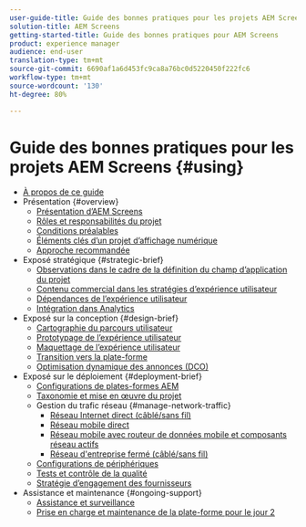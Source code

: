 ```yaml
---
user-guide-title: Guide des bonnes pratiques pour les projets AEM Screens
solution-title: AEM Screens
getting-started-title: Guide des bonnes pratiques pour AEM Screens
product: experience manager
audience: end-user
translation-type: tm+mt
source-git-commit: 6690af1a6d453fc9ca8a76bc0d5220450f222fc6
workflow-type: tm+mt
source-wordcount: '130'
ht-degree: 80%

---
```



# Guide des bonnes pratiques pour les projets AEM Screens {#using}

+ [À propos de ce guide](about-guide.md)
+ Présentation {#overview}
   + [Présentation d’AEM Screens](introduction.md)
   + [Rôles et responsabilités du projet](roles-responsibilities.md)
   + [Conditions préalables](pre-requisites.md)
   + [Éléments clés d’un projet d’affichage numérique](getting-started-digital-signage.md)
   + [Approche recommandée](recommended-approach.md)
+ Exposé stratégique {#strategic-brief}
   + [Observations dans le cadre de la définition du champ d’application du projet](pre-sales-considerations.md)
   + [Contenu commercial dans les stratégies d’expérience utilisateur](business-content-strategy.md)
   + [Dépendances de l’expérience utilisateur](ux-dependencies.md)
   + [Intégration dans Analytics](analytics.md)
+ Exposé sur la conception {#design-brief}
   + [Cartographie du parcours utilisateur](journey-map.md)
   + [Prototypage de l’expérience utilisateur](prototypes.md)
   + [Maquettage de l’expérience utilisateur](wireframes.md)
   + [Transition vers la plate-forme](transition-platform.md)
   + [Optimisation dynamique des annonces (DCO)](dynamic-creative-optimizations.md)
+ Exposé sur le déploiement {#deployment-brief}
   + [Configurations de plates-formes AEM](aem-platform-configurations.md)
   + [Taxonomie et mise en œuvre du projet](project-taxonomy-implementation.md)
   + Gestion du trafic réseau {#manage-network-traffic}
      + [Réseau Internet direct (câblé/sans fil)](/help/using/direct-internet-network.md)
      + [Réseau mobile direct](/help/using/mobile-network.md)
      + [Réseau mobile avec routeur de données mobile et composants réseau actifs](/help/using/mobile-network-router.md)
      + [Réseau d&#39;entreprise fermé (câblé/sans fil)](/help/using/enclosed-corporate-network.md)
   + [Configurations de périphériques](device-configurations.md)
   + [Tests et contrôle de la qualité](testing-quality-assurance.md)
   + [Stratégie d’engagement des fournisseurs](vendor-engagement.md)
+ Assistance et maintenance {#ongoing-support}
   + [Assistance et surveillance](support-monitoring.md)
   + [Prise en charge et maintenance de la plate-forme pour le jour 2](day-two-support-maintenance.md)
